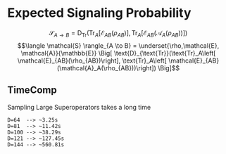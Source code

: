 # Expected Signaling Probability
$$ \mathcal{S}_{A \to B} = \text{D}_{\text{Tr}}(\text{Tr}_A\left[ \mathcal{E}_{AB}(\rho_{AB})\right], \text{Tr}_A\left[ \mathcal{E}_{AB}(\mathcal{A}_A(\rho_{AB}))\right]) $$
$$\langle \mathcal{S} \rangle_{A \to B} = \underset{\rho,\mathcal{E}, \mathcal{A}}{\mathbb{E}} \Big[ \text{D}_{\text{Tr}}(\text{Tr}_A\left[ \mathcal{E}_{AB}(\rho_{AB})\right], \text{Tr}_A\left[ \mathcal{E}_{AB}(\mathcal{A}_A(\rho_{AB}))\right])  \Big]$$


## TimeComp 
Sampling Large Superoperators takes a long time
```
D=64  --> ~3.25s
D=81  --> ~11.42s
D=100 --> ~38.29s
D=121 --> ~127.45s
D=144 --> ~560.81s
``` 